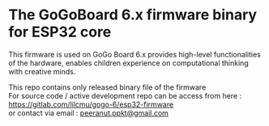 # The GoGoBoard 6.x firmware binary for ESP32 core

This firmware is used on GoGo Board 6.x provides high-level functionalities of the hardware, enables children experience on computational thinking with creative minds.

This repo contains only released binary file of the firmware
<br/>For source code / active development repo can be access from here : https://gitlab.com/lilcmu/gogo-6/esp32-firmware
<br/>or contact via email : peeranut.ppkt@gmail.com
